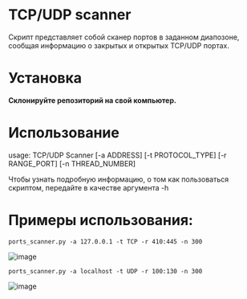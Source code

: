 # TCP/UDP scanner
Скрипт представляет собой сканер портов в заданном диапозоне, сообщая информацию о закрытых и открытых TCP/UDP портах.

# Установка
**Склонируйте репозиторий на свой компьютер.**

# Использование 
usage: TCP/UDP Scanner [-a ADDRESS] [-t PROTOCOL_TYPE] [-r RANGE_PORT] [-n THREAD_NUMBER]

Чтобы узнать подробную информацию, о том как пользоваться скриптом, передайте в качестве аргумента -h

# Примеры использования:
`ports_scanner.py -a 127.0.0.1 -t TCP -r 410:445 -n 300`

![image](https://user-images.githubusercontent.com/70903393/162487414-67590cea-b0fe-4612-9691-7dec13321c37.png)

`ports_scanner.py -a localhost -t UDP -r 100:130 -n 300`

![image](https://user-images.githubusercontent.com/70903393/162487779-75e96a40-4387-41d3-8461-2860ca59a17c.png)
